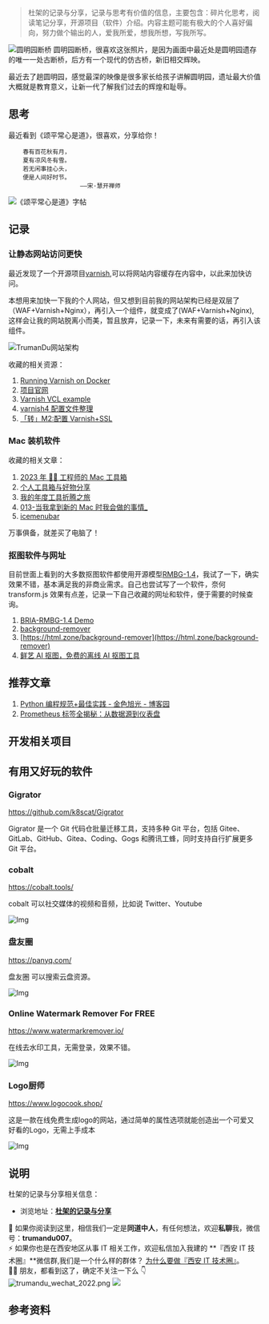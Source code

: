 > 杜架的记录与分享，记录与思考有价值的信息，主要包含：碎片化思考，阅读笔记分享，开源项目（软件）介绍。内容主题可能有极大的个人喜好偏向，努力做个输出的人，爱我所爱，想我所想，写我所写。

![圆明园断桥](https://static.trumandu.top/yank-note-picgo-img-20240826114349.jpg)
圆明园断桥，很喜欢这张照片，是因为画面中最近处是圆明园遗存的唯一一处古断桥，后方有一个现代的仿古桥，新旧相交辉映。

最近去了趟圆明园，感觉最深的映像是很多家长给孩子讲解圆明园，遗址最大价值大概就是教育意义，让新一代了解我们过去的辉煌和耻辱。

## 思考

最近看到《颂平常心是道》，很喜欢，分享给你！

```
    春有百花秋有月，
    夏有凉风冬有雪。
    若无闲事挂心头，
    便是人间好时节。
                    ——宋·慧开禅师
```

![《颂平常心是道》字帖](https://static.trumandu.top/yank-note-picgo-img-20240826125147.png)

## 记录

### 让静态网站访问更快

最近发现了一个开源项目[varnish](https://varnish-cache.org/),可以将网站内容缓存在内容中，以此来加快访问。

本想用来加快一下我的个人网站，但又想到目前我的网站架构已经是双层了（WAF+Varnish+Nginx），再引入一个组件，就变成了(WAF+Varnish+Nginx),这样会让我的网站脱离小而美，暂且放弃，记录一下，未来有需要的话，再引入该组件。

![TrumanDu网站架构](https://static.trumandu.top/yank-note-picgo-img-20240826120539.png)

收藏的相关资源：

1. [Running Varnish on Docker](https://www.varnish-software.com/developers/tutorials/running-varnish-docker/)
2. [项目官网](https://varnish-cache.org/)
3. [Varnish VCL example](https://gist.github.com/rachelandrew/6a2693d3cd6fb9268756)
4. [varnish4 配置文件整理](https://www.cnblogs.com/dannylinux/p/8574235.html)
5. [「转」M2:配置 Varnish+SSL](https://blog.yroot.win/pei-zhi-varnish-ssl/)

### Mac 装机软件

收藏的相关文章：

1. [2023 年 🧑‍💻 工程师的 Mac 工具箱](https://juejin.cn/post/7292428123849293887)
2. [个人工具箱与好物分享](https://blog.ursb.me/posts/tools/)
3. [我的年度工具折腾之旅](https://tw93.fun/2024-02-09/tools.html)
4. [013-当我拿到新的 Mac 时我会做的事情\_](https://kydins.com/posts/38fdb9c0.html)
5. [icemenubar](https://icemenubar.app/)

万事俱备，就差买了电脑了！

### 抠图软件与网址

目前世面上看到的大多数抠图软件都使用开源模型[RMBG-1.4](https://huggingface.co/briaai/RMBG-1.4)，我试了一下，确实效果不错，基本满足我的非商业需求。自己也尝试写了一个软件，奈何 transform.js 效果有点差，记录一下自己收藏的网址和软件，便于需要的时候查询。

1. [BRIA-RMBG-1.4 Demo](https://huggingface.co/spaces/briaai/BRIA-RMBG-1.4)
2. [background-remover](https://shoteasy.fun/background-remover/)
3. [https://html.zone/background-remover](https://html.zone/background-remover)
4. [鲜艺 AI 抠图，免费的离线 AI 抠图工具](https://kt.94xy.com/)

## 推荐文章

1. [Python 编程规范+最佳实践 - 金色旭光 - 博客园](https://www.cnblogs.com/goldsunshine/p/18080982#%E5%91%BD%E5%90%8D)
2. [Prometheus 标签全揭秘：从数据源到仪表盘](https://mp.weixin.qq.com/s/M6o74ME181iBZZkM42hmXw)

## 开发相关项目

## 有用又好玩的软件

### Gigrator

https://github.com/k8scat/Gigrator

Gigrator 是一个 Git 代码仓批量迁移工具，支持多种 Git 平台，包括 Gitee、GitLab、GitHub、Gitea、Coding、Gogs 和腾讯工蜂，同时支持自行扩展更多 Git 平台。

### cobalt

https://cobalt.tools/

cobalt 可以社交媒体的视频和音频，比如说 Twitter、Youtube

![Img](https://static.trumandu.top/yank-note-picgo-img-20240826124018.png)

### 盘友圈

https://panyq.com/

盘友圈 可以搜索云盘资源。

![Img](https://static.trumandu.top/yank-note-picgo-img-20240826131702.png)

### Online Watermark Remover For FREE

https://www.watermarkremover.io/

在线去水印工具，无需登录，效果不错。

![Img](https://static.trumandu.top/yank-note-picgo-img-20240826132201.png)

### Logo厨师

https://www.logocook.shop/

这是一款在线免费生成logo的网站，通过简单的属性选项就能创造出一个可爱又好看的Logo，无需上手成本

![Img](https://static.trumandu.top/yank-note-picgo-img-20240826134736.png)


## 说明

杜架的记录与分享相关信息：

-   浏览地址：[**杜架的记录与分享**](http://blog.trumandu.top/categories/杜架的记录与分享/)

🙌 如果你阅读到这里，相信我们一定是**同道中人**，有任何想法，欢迎**私聊**我，微信号：**trumandu007**。<br />⚡️ 如果你也是在西安地区从事 IT 相关工作，欢迎私信加入我建的 **『西安 IT 技术圈』**微信群,我们是一个什么样的群体？ [为什么要做『西安 IT 技术圈』](https://mp.weixin.qq.com/s?__biz=MzI4NTMwNTQ5Mg==&mid=2247483684&idx=1&sn=4c1f96c16463601a7e220a06649f4cd3)。<br />👬🏻 朋友，都看到这了，确定不关注一下么 👇<br />
![trumandu_wechat_2022.png](http://static.trumandu.top/trumandu_wechat_2022.png)
![](https://static.trumandu.top/view_good_share.gif)

## 参考资料
